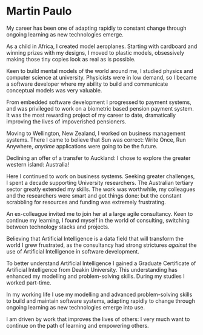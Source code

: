# Martin Paulo

My career has been one of adapting rapidly to constant change through ongoing learning as new technologies emerge.

As a child in Africa, I created model aeroplanes. Starting with cardboard and winning prizes with my designs, I moved to plastic models, obsessively making those tiny copies look as real as is possible.

Keen to build mental models of the world around me, I studied physics and computer science at university. Physicists were in low demand, so I became a software developer where my ability to build and communicate conceptual models was very valuable.

From embedded software development I progressed to payment systems, and was privileged to work on a biometric based pension payment system. It was the most rewarding project of my career to date, dramatically improving the lives of impoverished pensioners. 

Moving to Wellington, New Zealand, I worked on business management systems. There I came to believe that Sun was correct: Write Once, Run Anywhere, *anytime* applications were going to be the future.

Declining an offer of a transfer to Auckland: I chose to explore the greater western island: Australia!

Here I continued to work on business systems. Seeking greater challenges, I spent a decade supporting University researchers. The Australian tertiary sector greatly extended my skills. The work was worthwhile, my colleagues and the researchers were smart and got things done: but the constant scrabbling for resources and funding was extremely frustrating.

An ex-colleague invited me to join her at a large agile consultancy. Keen to continue my learning, I found myself in the world of consulting, switching between technology stacks and projects.

Believing that Artificial Intelligence is a data field that will transform the world I grew frustrated, as the consultancy had strong strictures *against* the use of Artificial Intelligence in software development.

To better understand Artificial Intelligence I gained a Graduate Certificate of Artificial Intelligence from Deakin University. This understanding has enhanced my modelling and problem-solving skills. During my studies I worked part-time. 

In my working life I use my modelling and advanced problem-solving skills to build and maintain software systems, adapting rapidly to change through ongoing learning as new technologies emerge into use.

I am driven by work that improves the lives of others: I very much want to continue on the path of learning and empowering others.
